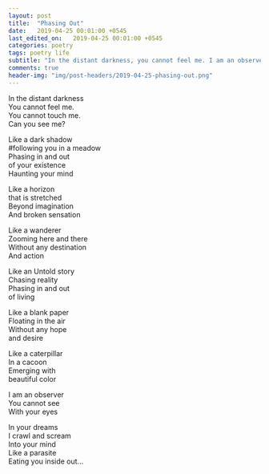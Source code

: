 ```yaml
---
layout: post
title:  "Phasing Out"
date:   2019-04-25 00:01:00 +0545
last_edited_on:   2019-04-25 00:01:00 +0545
categories: poetry
tags: poetry life
subtitle: "In the distant darkness, you cannot feel me. I am an observer you cannot see with your eyes."
comments: true
header-img: "img/post-headers/2019-04-25-phasing-out.png"
---
```


In the distant darkness  
You cannot feel me.  
You cannot touch me.  
Can you see me?  

Like a dark shadow  
#following you in a meadow  
Phasing in and out  
of your existence  
Haunting your mind  

Like a horizon  
that is stretched  
Beyond imagination  
And broken sensation  

Like a wanderer  
Zooming here and there  
Without any destination  
And action  

Like an Untold story  
Chasing reality  
Phasing in and out  
of living  

Like a blank paper  
Floating in the air  
Without any hope  
and desire  

Like a caterpillar  
In a cacoon  
Emerging with  
beautiful color  


I am an observer  
You cannot see  
With your eyes  

In your dreams  
I crawl and scream  
Into your mind  
Like a parasite  
Eating you inside out...  
